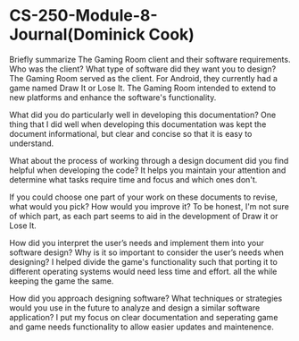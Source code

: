 # CS-250-Module-8-Journal(Dominick Cook)

Briefly summarize The Gaming Room client and their software requirements. Who was the client? What type of software did they want you to design?
The Gaming Room served as the client. For Android, they currently had a game named Draw It or Lose It. The Gaming Room intended to extend to new platforms and enhance the software's functionality.

What did you do particularly well in developing this documentation?
One thing that I did well when developing this documentation was kept the document informational, but clear and concise so that it is easy to understand.

What about the process of working through a design document did you find helpful when developing the code?
It helps you maintain your attention and determine what tasks require time and focus and which ones don't.

If you could choose one part of your work on these documents to revise, what would you pick? How would you improve it?
To be honest, I'm not sure of which part, as each part seems to aid in the development of Draw it or Lose It.

How did you interpret the user’s needs and implement them into your software design? Why is it so important to consider the user’s needs when designing?
I helped divide the game's functionality such that porting it to different operating systems would need less time and effort. all the while keeping the game the same.

How did you approach designing software? What techniques or strategies would you use in the future to analyze and design a similar software application?
I put my focus on clear documentation and seperating game and game needs functionality to allow easier updates and maintenence.
